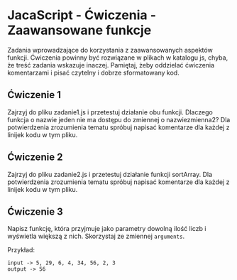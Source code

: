 # JacaScript - Ćwiczenia - Zaawansowane funkcje

Zadania wprowadzające do korzystania z zaawansowanych aspektów funkcji.
Ćwiczenia powinny być rozwiązane w plikach w katalogu js, chyba, że treść zadania wskazuje inaczej.
Pamiętaj, żeby oddzielać ćwiczenia komentarzami i pisać czytelny i dobrze sformatowany kod.

## Ćwiczenie 1
Zajrzyj do pliku zadanie1.js i przetestuj działanie obu funkcji.
Dlaczego funkcja o nazwie jeden nie ma dostępu do zmiennej o nazwiezmienna2?
Dla potwierdzenia zrozumienia tematu spróbuj napisać komentarze dla każdej z linijek kodu w tym pliku.

## Ćwiczenie 2
Zajrzyj do pliku zadanie2.js i przetestuj działanie funkcji sortArray.
Dla potwierdzenia zrozumienia tematu spróbuj napisać komentarze dla każdej z linijek kodu w tym pliku.

## Ćwiczenie 3
Napisz funkcję, która przyjmuje jako parametry dowolną ilość liczb i wyświetla większą z nich.
Skorzystaj ze zmiennej ```arguments```.

Przykład:
```
input -> 5, 29, 6, 4, 34, 56, 2, 3
output -> 56
```
